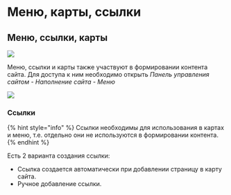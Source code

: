 # Меню, карты, ссылки

## Меню, ссылки, карты

![](../.gitbook/assets/image%20%28145%29.png)

Меню, ссылки и карты также участвуют в формировании контента сайта. Для доступа к ним необходимо открыть _Панель управления сайтом - Наполнение сайта - Меню_

![](../.gitbook/assets/image%20%2880%29.png)

### Ссылки

{% hint style="info" %}
Ссылки необходимы для использования в картах и меню, т.е. отдельно они не используются в формировании контента.
{% endhint %}

Есть 2 варианта создания ссылки:

* Ссылка создается автоматически при добавлении страницу в карту сайта.
* Ручное добавление ссылки.
